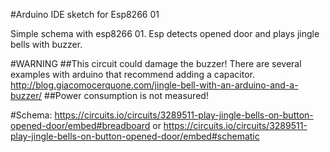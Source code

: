 #Arduino IDE sketch for Esp8266 01

Simple schema with esp8266 01. Esp detects opened door and plays jingle bells with buzzer.

#WARNING
##This circuit could damage the buzzer!
There are several examples with arduino that recommend adding a capacitor.
http://blog.giacomocerquone.com/jingle-bell-with-an-arduino-and-a-buzzer/
##Power consumption is not measured! 

#Schema:
https://circuits.io/circuits/3289511-play-jingle-bells-on-button-opened-door/embed#breadboard
or
https://circuits.io/circuits/3289511-play-jingle-bells-on-button-opened-door/embed#schematic
